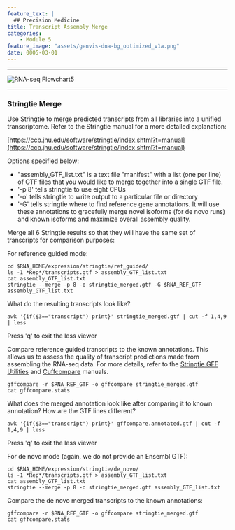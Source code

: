 ```yaml
---
feature_text: |
  ## Precision Medicine
title: Transcript Assembly Merge
categories:
    - Module 5
feature_image: "assets/genvis-dna-bg_optimized_v1a.png"
date: 0005-03-01
---
```


***

![RNA-seq Flowchart5](https://github.com/griffithlab/rnaseq_tutorial/wiki/Images/RNA-seq_Flowchart5.png)

***

### Stringtie Merge
Use Stringtie to merge predicted transcripts from all libraries into a unified transcriptome. Refer to the Stringtie manual for a more detailed explanation:

[https://ccb.jhu.edu/software/stringtie/index.shtml?t=manual](https://ccb.jhu.edu/software/stringtie/index.shtml?t=manual)

Options specified below:

* "assembly_GTF_list.txt" is a text file "manifest" with a list (one per line) of GTF files that you would like to merge together into a single GTF file.
* '-p 8' tells stringtie to use eight CPUs
* '-o' tells stringtie to write output to a particular file or directory
* '-G' tells stringtie where to find reference gene annotations. It will use these annotations to gracefully merge novel isoforms (for de novo runs) and known isoforms and maximize overall assembly quality.

Merge all 6 Stringtie results so that they will have the same set of transcripts for comparison purposes:

For reference guided mode:

    cd $RNA_HOME/expression/stringtie/ref_guided/
    ls -1 *Rep*/transcripts.gtf > assembly_GTF_list.txt
    cat assembly_GTF_list.txt
    stringtie --merge -p 8 -o stringtie_merged.gtf -G $RNA_REF_GTF assembly_GTF_list.txt

What do the resulting transcripts look like?

    awk '{if($3=="transcript") print}' stringtie_merged.gtf | cut -f 1,4,9 | less

Press 'q' to exit the less viewer

Compare reference guided transcripts to the known annotations. This allows us to assess the quality of transcript predictions made from assembling the RNA-seq data. For more details, refer to the [Stringtie GFF Utilities](http://ccb.jhu.edu/software/stringtie/gff.shtml) and [Cuffcompare](http://cole-trapnell-lab.github.io/cufflinks/cuffcompare/index.html) manuals.

    gffcompare -r $RNA_REF_GTF -o gffcompare stringtie_merged.gtf
    cat gffcompare.stats

What does the merged annotation look like after comparing it to known annotation? How are the GTF lines different?

    awk '{if($3=="transcript") print}' gffcompare.annotated.gtf | cut -f 1,4,9 | less

Press 'q' to exit the less viewer

For de novo mode (again, we do not provide an Ensembl GTF):

    cd $RNA_HOME/expression/stringtie/de_novo/
    ls -1 *Rep*/transcripts.gtf > assembly_GTF_list.txt
    cat assembly_GTF_list.txt
    stringtie --merge -p 8 -o stringtie_merged.gtf assembly_GTF_list.txt

Compare the de novo merged transcripts to the known annotations:

    gffcompare -r $RNA_REF_GTF -o gffcompare stringtie_merged.gtf
    cat gffcompare.stats
